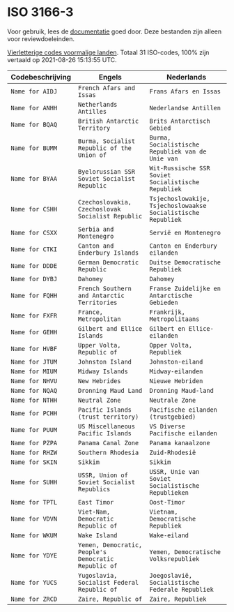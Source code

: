 # ISO 3166-3

Voor gebruik, lees de [documentatie](https://github.com/opentaal/opentaal-isocodes) goed door. Deze bestanden zijn alleen voor reviewdoeleinden.

[Vierletterige codes voormalige landen](https://nl.wikipedia.org/wiki/ISO_3166-3). Totaal 31 ISO-codes, 100% zijn vertaald op 2021-08-26 15:13:55 UTC.

Codebeschrijving | Engels | Nederlands
---|---|---
`Name for AIDJ` | `French Afars and Issas` | `Frans Afars en Issas`
`Name for ANHH` | `Netherlands Antilles` | `Nederlandse Antillen`
`Name for BQAQ` | `British Antarctic Territory` | `Brits Antarctisch Gebied`
`Name for BUMM` | `Burma, Socialist Republic of the Union of` | `Burma, Socialistische Republiek van de Unie van`
`Name for BYAA` | `Byelorussian SSR Soviet Socialist Republic` | `Wit-Russische SSR Soviet Socialistische Republiek`
`Name for CSHH` | `Czechoslovakia, Czechoslovak Socialist Republic` | `Tsjechoslowakije, Tsjechoslowaakse Socialistische Republiek`
`Name for CSXX` | `Serbia and Montenegro` | `Servië en Montenegro`
`Name for CTKI` | `Canton and Enderbury Islands` | `Canton en Enderbury eilanden`
`Name for DDDE` | `German Democratic Republic` | `Duitse Democratische Republiek`
`Name for DYBJ` | `Dahomey` | `Dahomey`
`Name for FQHH` | `French Southern and Antarctic Territories` | `Franse Zuidelijke en Antarctische Gebieden`
`Name for FXFR` | `France, Metropolitan` | `Frankrijk, Metropolitaans`
`Name for GEHH` | `Gilbert and Ellice Islands` | `Gilbert en Ellice-eilanden`
`Name for HVBF` | `Upper Volta, Republic of` | `Opper Volta, Republiek`
`Name for JTUM` | `Johnston Island` | `Johnston-eiland`
`Name for MIUM` | `Midway Islands` | `Midway-eilanden`
`Name for NHVU` | `New Hebrides` | `Nieuwe Hebriden`
`Name for NQAQ` | `Dronning Maud Land` | `Dronning Maud-land`
`Name for NTHH` | `Neutral Zone` | `Neutrale Zone`
`Name for PCHH` | `Pacific Islands (trust territory)` | `Pacifische eilanden (trustgebied)`
`Name for PUUM` | `US Miscellaneous Pacific Islands` | `VS Diverse Pacifische eilanden`
`Name for PZPA` | `Panama Canal Zone` | `Panama kanaalzone`
`Name for RHZW` | `Southern Rhodesia` | `Zuid-Rhodesië`
`Name for SKIN` | `Sikkim` | `Sikkim`
`Name for SUHH` | `USSR, Union of Soviet Socialist Republics` | `USSR, Unie van Soviet Socialistische Republieken`
`Name for TPTL` | `East Timor` | `Oost-Timor`
`Name for VDVN` | `Viet-Nam, Democratic Republic of` | `Vietnam, Democratische Republiek`
`Name for WKUM` | `Wake Island` | `Wake-eiland`
`Name for YDYE` | `Yemen, Democratic, People's Democratic Republic of` | `Yemen, Democratische Volksrepubliek`
`Name for YUCS` | `Yugoslavia, Socialist Federal Republic of` | `Joegoslavië, Socialistische Federale Republiek`
`Name for ZRCD` | `Zaire, Republic of` | `Zaire, Republiek`
